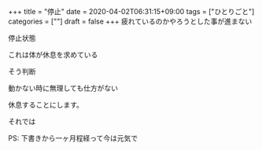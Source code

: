 +++
title = "停止"
date = 2020-04-02T06:31:15+09:00
tags = ["ひとりごと"]
categories = [""]
draft = false
+++
疲れているのかやろうとした事が進まない

停止状態

これは体が休息を求めている

そう判断

動かない時に無理しても仕方がない

休息することにします。

それでは

PS:
下書きから一ヶ月程経って今は元気で

